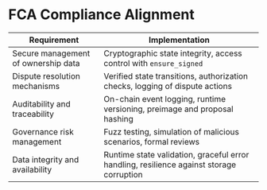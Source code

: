 # FCA Compliance Alignment

| Requirement                         | Implementation                                                                           |
| ----------------------------------- | ---------------------------------------------------------------------------------------- |
| Secure management of ownership data | Cryptographic state integrity, access control with `ensure_signed`                       |
| Dispute resolution mechanisms       | Verified state transitions, authorization checks, logging of dispute actions             |
| Auditability and traceability       | On-chain event logging, runtime versioning, preimage and proposal hashing                |
| Governance risk management          | Fuzz testing, simulation of malicious scenarios, formal reviews                          |
| Data integrity and availability     | Runtime state validation, graceful error handling, resilience against storage corruption |

